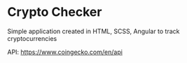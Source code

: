# Crypto Checker

Simple application created in HTML, SCSS, Angular to track cryptocurrencies

API: https://www.coingecko.com/en/api


